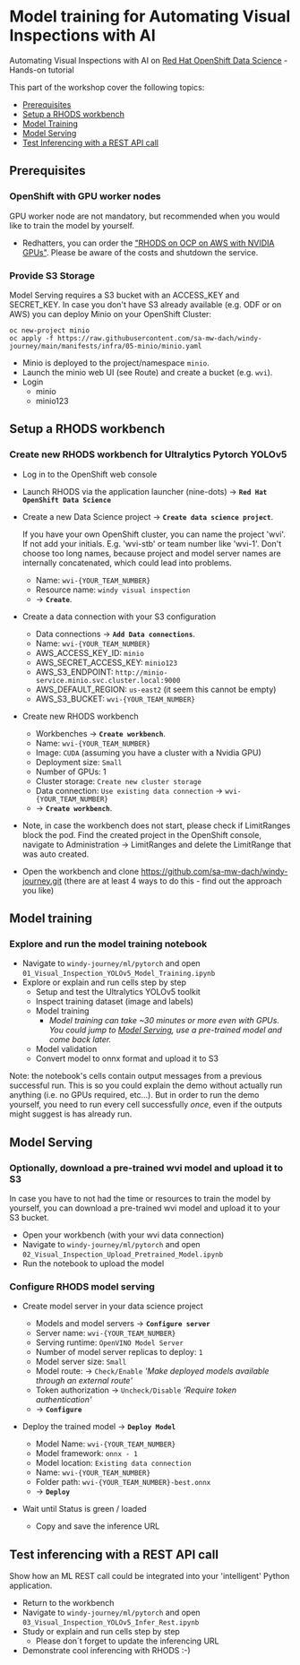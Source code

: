 # Model training for Automating Visual Inspections with AI

Automating Visual Inspections with AI on [Red Hat OpenShift Data Science](https://www.redhat.com/en/technologies/cloud-computing/openshift/openshift-data-science) - Hands-on tutorial

This part of the workshop cover the following topics:

- [Prerequisites](#prerequisites)
- [Setup a RHODS workbench](#setup-a-rhods-workbench)
- [Model Training](#model-training)
- [Model Serving](#model-serving)
- [Test Inferencing with a REST API call](#test-inferencing-with-a-rest-api-call)

## Prerequisites

### OpenShift with GPU worker nodes

GPU worker node are not mandatory, but recommended when you would like to train the model by yourself.

- Redhatters, you can order the ["RHODS on OCP on AWS with NVIDIA GPUs"](https://demo.redhat.com/catalog?search=Nvidia). Please be aware of the costs and shutdown the service.

### Provide S3 Storage

Model Serving requires a S3 bucket with an ACCESS_KEY and SECRET_KEY. In case you don't have S3 already available (e.g. ODF or on AWS) you can deploy Minio on your OpenShift Cluster:

```
oc new-project minio
oc apply -f https://raw.githubusercontent.com/sa-mw-dach/windy-journey/main/manifests/infra/05-minio/minio.yaml
```

- Minio is deployed to the project/namespace `minio`.
- Launch the minio web UI (see Route) and create a bucket (e.g. `wvi`).
- Login
  - minio
  - minio123

## Setup a RHODS workbench

### Create new RHODS workbench for Ultralytics Pytorch YOLOv5

- Log in to the OpenShift web console
- Launch RHODS via the application launcher (nine-dots) -> **`Red Hat OpenShift Data Science`**
- Create a new Data Science project -> **`Create data science project`**.

  If you have your own OpenShift cluster, you can name the project 'wvi'. If not add your initials. E.g. 'wvi-stb' or team number like 'wvi-1'.
  Don't choose too long names, because project and model server names are internally concatenated, which could lead into problems.

  - Name: `wvi-{YOUR_TEAM_NUMBER}`
  - Resource name: `windy visual inspection `
  - -> **`Create`**.

- Create a data connection with your S3 configuration

  - Data connections -> **`Add Data connections`**.
  - Name: `wvi-{YOUR_TEAM_NUMBER}`
  - AWS_ACCESS_KEY_ID: `minio`
  - AWS_SECRET_ACCESS_KEY: `minio123`
  - AWS_S3_ENDPOINT: `http://minio-service.minio.svc.cluster.local:9000`
  - AWS_DEFAULT_REGION: `us-east2` (it seem this cannot be empty)
  - AWS_S3_BUCKET: `wvi-{YOUR_TEAM_NUMBER}`

- Create new RHODS workbench

  - Workbenches -> **`Create workbench`**.
  - Name: `wvi-{YOUR_TEAM_NUMBER}`
  - Image: `CUDA` (assuming you have a cluster with a Nvidia GPU)
  - Deployment size: `Small`
  - Number of GPUs: 1
  - Cluster storage: `Create new cluster storage`
  - Data connection: `Use existing data connection` -> `wvi-{YOUR_TEAM_NUMBER}`
  - -> **`Create workbench`**.

- Note, in case the workbench does not start, please check if LimitRanges block the pod. Find the created project in the OpenShift console, navigate to Administration -> LimitRanges and delete the LimitRange that was auto created.

- Open the workbench and clone https://github.com/sa-mw-dach/windy-journey.git (there are at least 4 ways to do this - find out the approach you like)

## Model training

### Explore and run the model training notebook

- Navigate to `windy-journey/ml/pytorch` and open `01_Visual_Inspection_YOLOv5_Model_Training.ipynb`
- Explore or explain and run cells step by step
  - Setup and test the Ultralytics YOLOv5 toolkit
  - Inspect training dataset (image and labels)
  - Model training
    - _Model training can take ~30 minutes or more even with GPUs. You could jump to [Model Serving](#model-serving), use a pre-trained model and come back later._
  - Model validation
  - Convert model to onnx format and upload it to S3

Note: the notebook's cells contain output messages from a previous successful run. This is so you could explain the demo without actually run anything (i.e. no GPUs required, etc...). But in order to run the demo yourself, you need to run every cell successfully _once_, even if the outputs might suggest is has already run.

## Model Serving

### Optionally, download a pre-trained wvi model and upload it to S3

In case you have to not had the time or resources to train the model by yourself, you can download a pre-trained wvi model and upload it to your S3 bucket.

- Open your workbench (with your wvi data connection)
- Navigate to `windy-journey/ml/pytorch` and open `02_Visual_Inspection_Upload_Pretrained_Model.ipynb`
- Run the notebook to upload the model

### Configure RHODS model serving

- Create model server in your data science project

  - Models and model servers -> **`Configure server`**
  - Server name: `wvi-{YOUR_TEAM_NUMBER}`
  - Serving runtime: `OpenVINO Model Server`
  - Number of model server replicas to deploy: `1`
  - Model server size: `Small`
  - Model route: -> `Check/Enable` _'Make deployed models available through an external route'_
  - Token authorization -> `Uncheck/Disable` _'Require token authentication'_
  - -> **`Configure`**

- Deploy the trained model -> **`Deploy Model`**

  - Model Name: `wvi-{YOUR_TEAM_NUMBER}`
  - Model framework: `onnx - 1`
  - Model location: `Existing data connection`
  - Name: `wvi-{YOUR_TEAM_NUMBER}`
  - Folder path: `wvi-{YOUR_TEAM_NUMBER}-best.onnx`
  - -> **`Deploy`**

- Wait until Status is green / loaded
  - Copy and save the inference URL

## Test inferencing with a REST API call

Show how an ML REST call could be integrated into your 'intelligent' Python application.

- Return to the workbench
- Navigate to `windy-journey/ml/pytorch` and open `03_Visual_Inspection_YOLOv5_Infer_Rest.ipynb`
- Study or explain and run cells step by step
  - Please don´t forget to update the inferencing URL
- Demonstrate cool inferencing with RHODS :-)
